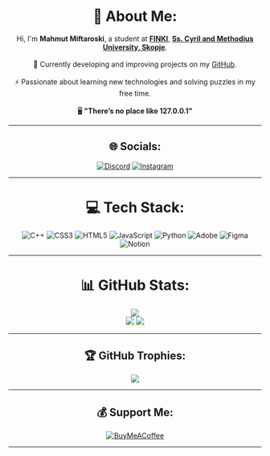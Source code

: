 
<div align="center">

# 💫 About Me:
Hi, I'm **Mahmut Miftaroski**, a student at [**FINKI**](https://www.finki.ukim.mk), [**Ss. Cyril and Methodius University, Skopje**](https://ukim.edu.mk/).<br>  
🔭 Currently developing and improving projects on my [GitHub](https://github.com/mahmutmft).<br>  
⚡ Passionate about learning new technologies and solving puzzles in my free time.<br>  
🖥️ **"There’s no place like 127.0.0.1"**

---

## 🌐 Socials:
[![Discord](https://img.shields.io/badge/Discord-%237289DA.svg?logo=discord&logoColor=white)](https://discord.gg/muty00) [![Instagram](https://img.shields.io/badge/Instagram-%23E4405F.svg?logo=Instagram&logoColor=white)](https://instagram.com/mahmut.mft)  

---

# 💻 Tech Stack:
![C++](https://img.shields.io/badge/c++-%2300599C.svg?style=for-the-badge&logo=c%2B%2B&logoColor=white) ![CSS3](https://img.shields.io/badge/css3-%231572B6.svg?style=for-the-badge&logo=css3&logoColor=white) ![HTML5](https://img.shields.io/badge/html5-%23E34F26.svg?style=for-the-badge&logo=html5&logoColor=white) ![JavaScript](https://img.shields.io/badge/javascript-%23323330.svg?style=for-the-badge&logo=javascript&logoColor=%23F7DF1E) ![Python](https://img.shields.io/badge/python-3670A0?style=for-the-badge&logo=python&logoColor=ffdd54) ![Adobe](https://img.shields.io/badge/adobe-%23FF0000.svg?style=for-the-badge&logo=adobe&logoColor=white) ![Figma](https://img.shields.io/badge/figma-%23F24E1E.svg?style=for-the-badge&logo=figma&logoColor=white) ![Notion](https://img.shields.io/badge/Notion-%23000000.svg?style=for-the-badge&logo=notion&logoColor=white)  

---

# 📊 GitHub Stats:
![](https://github-readme-streak-stats.herokuapp.com/?user=mahmutmft&theme=merko&hide_border=false) <br>
![](https://github-readme-stats.vercel.app/api?username=mahmutmft&theme=merko&hide_border=false&include_all_commits=true&count_private=false)
![](https://github-readme-stats.vercel.app/api/top-langs/?username=mahmutmft&theme=merko&hide_border=false&include_all_commits=true&count_private=false&layout=compact)  

---

## 🏆 GitHub Trophies:
![](https://github-profile-trophy.vercel.app/?username=mahmutmft&theme=radical&no-frame=false&no-bg=false&margin-w=4)  

---

## 💰 Support Me:
[![BuyMeACoffee](https://img.shields.io/badge/Buy%20Me%20a%20Coffee-ffdd00?style=for-the-badge&logo=buy-me-a-coffee&logoColor=black)](https://buymeacoffee.com/mahmutmft)  

---

</div>
